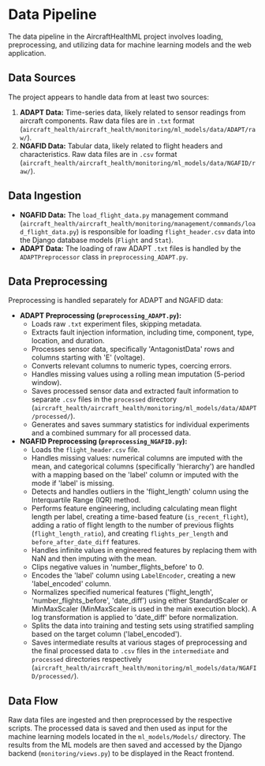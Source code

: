 # Data Pipeline

The data pipeline in the AircraftHealthML project involves loading, preprocessing, and utilizing data for machine learning models and the web application.

## Data Sources

The project appears to handle data from at least two sources:

1.  **ADAPT Data:** Time-series data, likely related to sensor readings from aircraft components. Raw data files are in `.txt` format (`aircraft_health/aircraft_health/monitoring/ml_models/data/ADAPT/raw/`).
2.  **NGAFID Data:** Tabular data, likely related to flight headers and characteristics. Raw data files are in `.csv` format (`aircraft_health/aircraft_health/monitoring/ml_models/data/NGAFID/raw/`).

## Data Ingestion

*   **NGAFID Data:** The `load_flight_data.py` management command (`aircraft_health/aircraft_health/monitoring/management/commands/load_flight_data.py`) is responsible for loading `flight_header.csv` data into the Django database models (`Flight` and `Stat`).
*   **ADAPT Data:** The loading of raw ADAPT `.txt` files is handled by the `ADAPTPreprocessor` class in `preprocessing_ADAPT.py`.

## Data Preprocessing

Preprocessing is handled separately for ADAPT and NGAFID data:

*   **ADAPT Preprocessing (`preprocessing_ADAPT.py`):**
    *   Loads raw `.txt` experiment files, skipping metadata.
    *   Extracts fault injection information, including time, component, type, location, and duration.
    *   Processes sensor data, specifically 'AntagonistData' rows and columns starting with 'E' (voltage).
    *   Converts relevant columns to numeric types, coercing errors.
    *   Handles missing values using a rolling mean imputation (5-period window).
    *   Saves processed sensor data and extracted fault information to separate `.csv` files in the `processed` directory (`aircraft_health/aircraft_health/monitoring/ml_models/data/ADAPT/processed/`).
    *   Generates and saves summary statistics for individual experiments and a combined summary for all processed data.
*   **NGAFID Preprocessing (`preprocessing_NGAFID.py`):**
    *   Loads the `flight_header.csv` file.
    *   Handles missing values: numerical columns are imputed with the mean, and categorical columns (specifically 'hierarchy') are handled with a mapping based on the 'label' column or imputed with the mode if 'label' is missing.
    *   Detects and handles outliers in the 'flight_length' column using the Interquartile Range (IQR) method.
    *   Performs feature engineering, including calculating mean flight length per label, creating a time-based feature (`is_recent_flight`), adding a ratio of flight length to the number of previous flights (`flight_length_ratio`), and creating `flights_per_length` and `before_after_date_diff` features.
    *   Handles infinite values in engineered features by replacing them with NaN and then imputing with the mean.
    *   Clips negative values in 'number_flights_before' to 0.
    *   Encodes the 'label' column using `LabelEncoder`, creating a new 'label_encoded' column.
    *   Normalizes specified numerical features ('flight_length', 'number_flights_before', 'date_diff') using either StandardScaler or MinMaxScaler (MinMaxScaler is used in the main execution block). A log transformation is applied to 'date_diff' before normalization.
    *   Splits the data into training and testing sets using stratified sampling based on the target column ('label_encoded').
    *   Saves intermediate results at various stages of preprocessing and the final processed data to `.csv` files in the `intermediate` and `processed` directories respectively (`aircraft_health/aircraft_health/monitoring/ml_models/data/NGAFID/processed/`).

## Data Flow

Raw data files are ingested and then preprocessed by the respective scripts. The processed data is saved and then used as input for the machine learning models located in the `ml_models/Models/` directory. The results from the ML models are then saved and accessed by the Django backend (`monitoring/views.py`) to be displayed in the React frontend.